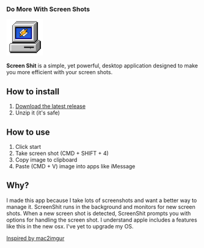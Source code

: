 ### Do More With Screen Shots

![Logo](app/icon/96x96.png)


**Screen Shit** is a simple, yet powerful, desktop application designed to make you more efficient with your screen shots. 

## How to install

1. [Download the latest release](https://github.com/kevando/screenshit/releases/download/v1.0.1/screen-shit-darwin-x64-1.0.0.zip)
2. Unzip it (it's safe)

## How to use

1. Click start
2. Take screen shot (CMD + SHIFT + 4)
3. Copy image to clipboard
4. Paste (CMD + V) image into apps like iMessage



## Why?

I made this app because I take lots of screenshots and want a better way to manage it. ScreenShit runs in the background and monitors for new screen shots. When a new screen shot is detected, ScreenShit prompts you with options for handling the screen shot.  I understand apple includes a features like this in the new osx. I've yet to upgrade my OS.

[Inspired by mac2imgur](https://github.com/mileswd/mac2imgur)
